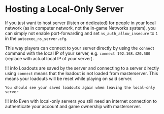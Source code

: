 # Hosting a Local-Only Server

If you just want to host server (listen or dedicated) for people in your local network (as in computer network, not the in-game Networks system), you can simply not enable port-forwarding and set `ns_auth_allow_insecure` to `1` in the `autoexec_ns_server.cfg`.

This way players can connect to your server directly by using the `connect` command with the local IP of your server, e.g. `connect 192.168.420.500` (replace with actual local IP of your server).


!!! info
    Loadouts are saved by the server and connecting to a server directly using `connect` means that the loadout is not loaded from masterserver. This means your loadouts will be reset while playing on said server.

    You should see your saved loadouts again when leaving the local-only server


!!! info
    Even with local-only servers you still need an internet connection to authenticate your account and game ownership with masterserver.

